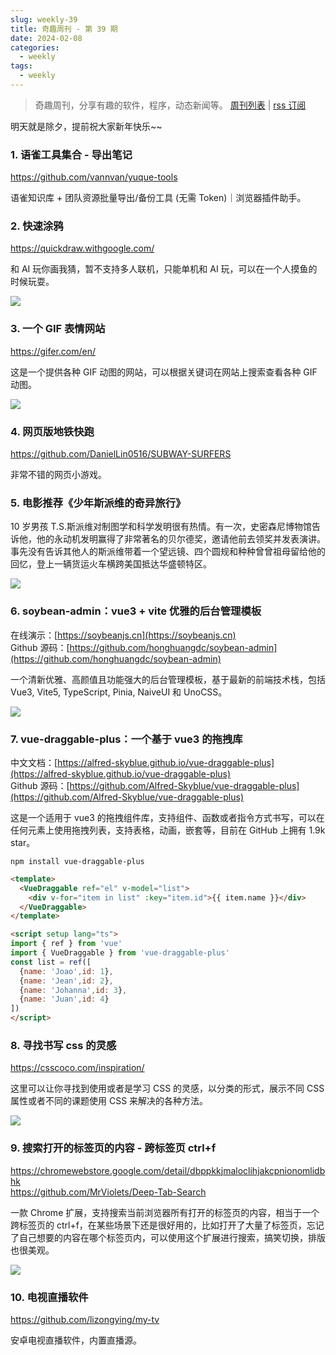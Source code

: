```yaml
---
slug: weekly-39
title: 奇趣周刊 - 第 39 期
date: 2024-02-08
categories:
  - weekly
tags:
  - weekly
---
```


> 奇趣周刊，分享有趣的软件，程序，动态新闻等。 [周刊列表](/categories/weekly/) | [rss 订阅](/categories/weekly/index.xml)

明天就是除夕，提前祝大家新年快乐~~

### 1. 语雀工具集合 - 导出笔记

https://github.com/vannvan/yuque-tools

语雀知识库 + 团队资源批量导出/备份工具 (无需 Token)｜浏览器插件助手。

### 2. 快速涂鸦

https://quickdraw.withgoogle.com/

和 AI 玩你画我猜，暂不支持多人联机，只能单机和 AI 玩，可以在一个人摸鱼的时候玩耍。

![](https://imgurl.zishu.me/2024/02/1706757894914.webp)

### 3. 一个 GIF 表情网站

https://gifer.com/en/

这是一个提供各种 GIF 动图的网站，可以根据关键词在网站上搜索查看各种 GIF 动图。

![](https://imgurl.zishu.me/2024/02/1706777344526.webp)

### 4. 网页版地铁快跑

https://github.com/DanielLin0516/SUBWAY-SURFERS

非常不错的网页小游戏。

### 5. 电影推荐《少年斯派维的奇异旅行》

10 岁男孩 T.S.斯派维对制图学和科学发明很有热情。有一次，史密森尼博物馆告诉他，他的永动机发明赢得了非常著名的贝尔德奖，邀请他前去领奖并发表演讲。事先没有告诉其他人的斯派维带着一个望远镜、四个圆规和种种曾曾祖母留给他的回忆，登上一辆货运火车横跨美国抵达华盛顿特区。

![](https://imgurl.zishu.me/2024/02/1706845633196.webp)

### 6. soybean-admin：vue3 + vite 优雅的后台管理模板

在线演示：[https://soybeanjs.cn](https://soybeanjs.cn)  
Github 源码：[https://github.com/honghuangdc/soybean-admin](https://github.com/honghuangdc/soybean-admin)  

一个清新优雅、高颜值且功能强大的后台管理模板，基于最新的前端技术栈，包括 Vue3, Vite5, TypeScript, Pinia, NaiveUI 和 UnoCSS。

![](https://imgurl.zishu.me/2024/02/1706859742643.webp)

### 7. vue-draggable-plus：一个基于 vue3 的拖拽库

中文文档：[https://alfred-skyblue.github.io/vue-draggable-plus](https://alfred-skyblue.github.io/vue-draggable-plus)  
Github 源码：[https://github.com/Alfred-Skyblue/vue-draggable-plus](https://github.com/Alfred-Skyblue/vue-draggable-plus)  

这是一个适用于 vue3 的拖拽组件库，支持组件、函数或者指令方式书写，可以在任何元素上使用拖拽列表，支持表格，动画，嵌套等，目前在 GitHub 上拥有 1.9k star。

```shell
npm install vue-draggable-plus
```

```html
<template>
  <VueDraggable ref="el" v-model="list">
    <div v-for="item in list" :key="item.id">{{ item.name }}</div>
  </VueDraggable>
</template>

<script setup lang="ts">
import { ref } from 'vue'
import { VueDraggable } from 'vue-draggable-plus'
const list = ref([
  {name: 'Joao',id: 1},
  {name: 'Jean',id: 2},
  {name: 'Johanna',id: 3},
  {name: 'Juan',id: 4}
])
</script>
```

### 8. 寻找书写 css 的灵感

https://csscoco.com/inspiration/

这里可以让你寻找到使用或者是学习 CSS 的灵感，以分类的形式，展示不同 CSS 属性或者不同的课题使用 CSS 来解决的各种方法。

![](https://imgurl.zishu.me/2024/02/1706920963249.webp)

### 9. 搜索打开的标签页的内容 - 跨标签页 ctrl+f

https://chromewebstore.google.com/detail/dbppkkjmaloclihjakcpnionomlidbhk   
https://github.com/MrViolets/Deep-Tab-Search   

一款 Chrome 扩展，支持搜索当前浏览器所有打开的标签页的内容，相当于一个跨标签页的 ctrl+f，在某些场景下还是很好用的，比如打开了大量了标签页，忘记了自己想要的内容在哪个标签页内，可以使用这个扩展进行搜索，搞笑切换，排版也很美观。

![](https://imgurl.zishu.me/2024/02/1706921886565.webp)

### 10. 电视直播软件

https://github.com/lizongying/my-tv

安卓电视直播软件，内置直播源。
